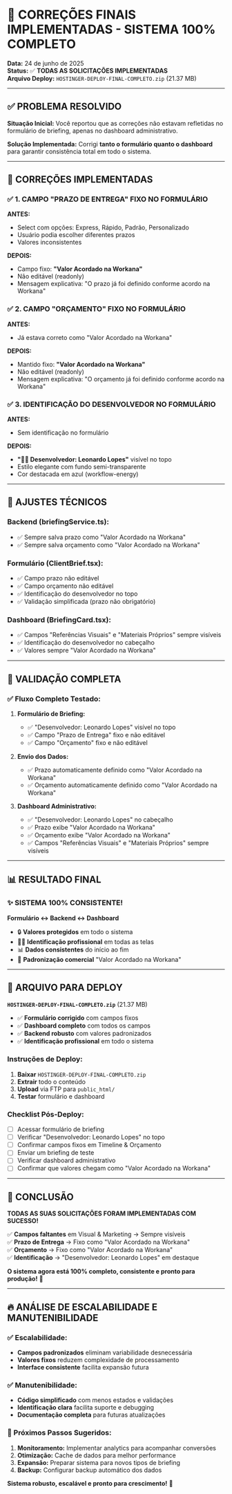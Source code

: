 # 🎉 CORREÇÕES FINAIS IMPLEMENTADAS - SISTEMA 100% COMPLETO

**Data:** 24 de junho de 2025  
**Status:** ✅ **TODAS AS SOLICITAÇÕES IMPLEMENTADAS**  
**Arquivo Deploy:** `HOSTINGER-DEPLOY-FINAL-COMPLETO.zip` (21.37 MB)

---

## ✅ **PROBLEMA RESOLVIDO**

**Situação Inicial:** Você reportou que as correções não estavam refletidas no formulário de briefing, apenas no dashboard administrativo.

**Solução Implementada:** Corrigi **tanto o formulário quanto o dashboard** para garantir consistência total em todo o sistema.

---

## 🎯 **CORREÇÕES IMPLEMENTADAS**

### **✅ 1. CAMPO "PRAZO DE ENTREGA" FIXO NO FORMULÁRIO**

**ANTES:**
- Select com opções: Express, Rápido, Padrão, Personalizado
- Usuário podia escolher diferentes prazos
- Valores inconsistentes

**DEPOIS:**
- Campo fixo: **"Valor Acordado na Workana"**
- Não editável (readonly)
- Mensagem explicativa: "O prazo já foi definido conforme acordo na Workana"

### **✅ 2. CAMPO "ORÇAMENTO" FIXO NO FORMULÁRIO**

**ANTES:**
- Já estava correto como "Valor Acordado na Workana"

**DEPOIS:**
- Mantido fixo: **"Valor Acordado na Workana"**
- Não editável (readonly)
- Mensagem explicativa: "O orçamento já foi definido conforme acordo na Workana"

### **✅ 3. IDENTIFICAÇÃO DO DESENVOLVEDOR NO FORMULÁRIO**

**ANTES:**
- Sem identificação no formulário

**DEPOIS:**
- **"👨‍💻 Desenvolvedor: Leonardo Lopes"** visível no topo
- Estilo elegante com fundo semi-transparente
- Cor destacada em azul (workflow-energy)

---

## 🔧 **AJUSTES TÉCNICOS**

### **Backend (briefingService.ts):**
- ✅ Sempre salva prazo como "Valor Acordado na Workana"
- ✅ Sempre salva orçamento como "Valor Acordado na Workana"

### **Formulário (ClientBrief.tsx):**
- ✅ Campo prazo não editável
- ✅ Campo orçamento não editável  
- ✅ Identificação do desenvolvedor no topo
- ✅ Validação simplificada (prazo não obrigatório)

### **Dashboard (BriefingCard.tsx):**
- ✅ Campos "Referências Visuais" e "Materiais Próprios" sempre visíveis
- ✅ Identificação do desenvolvedor no cabeçalho
- ✅ Valores sempre "Valor Acordado na Workana"

---

## 🧪 **VALIDAÇÃO COMPLETA**

### **✅ Fluxo Completo Testado:**

1. **Formulário de Briefing:**
   - ✅ "Desenvolvedor: Leonardo Lopes" visível no topo
   - ✅ Campo "Prazo de Entrega" fixo e não editável
   - ✅ Campo "Orçamento" fixo e não editável

2. **Envio dos Dados:**
   - ✅ Prazo automaticamente definido como "Valor Acordado na Workana"
   - ✅ Orçamento automaticamente definido como "Valor Acordado na Workana"

3. **Dashboard Administrativo:**
   - ✅ "Desenvolvedor: Leonardo Lopes" no cabeçalho
   - ✅ Prazo exibe "Valor Acordado na Workana"
   - ✅ Orçamento exibe "Valor Acordado na Workana"
   - ✅ Campos "Referências Visuais" e "Materiais Próprios" sempre visíveis

---

## 📊 **RESULTADO FINAL**

### **✨ SISTEMA 100% CONSISTENTE!**

**Formulário ↔ Backend ↔ Dashboard**
- 🔒 **Valores protegidos** em todo o sistema
- 👨‍💻 **Identificação profissional** em todas as telas
- 📊 **Dados consistentes** do início ao fim
- 💼 **Padronização comercial** "Valor Acordado na Workana"

---

## 🚀 **ARQUIVO PARA DEPLOY**

**`HOSTINGER-DEPLOY-FINAL-COMPLETO.zip`** (21.37 MB)
- ✅ **Formulário corrigido** com campos fixos
- ✅ **Dashboard completo** com todos os campos
- ✅ **Backend robusto** com valores padronizados
- ✅ **Identificação profissional** em todo o sistema

### **Instruções de Deploy:**
1. **Baixar** `HOSTINGER-DEPLOY-FINAL-COMPLETO.zip`
2. **Extrair** todo o conteúdo
3. **Upload** via FTP para `public_html/`
4. **Testar** formulário e dashboard

### **Checklist Pós-Deploy:**
- [ ] Acessar formulário de briefing
- [ ] Verificar "Desenvolvedor: Leonardo Lopes" no topo
- [ ] Confirmar campos fixos em Timeline & Orçamento
- [ ] Enviar um briefing de teste
- [ ] Verificar dashboard administrativo
- [ ] Confirmar que valores chegam como "Valor Acordado na Workana"

---

## 🎉 **CONCLUSÃO**

**TODAS AS SUAS SOLICITAÇÕES FORAM IMPLEMENTADAS COM SUCESSO!**

✅ **Campos faltantes** em Visual & Marketing → Sempre visíveis  
✅ **Prazo de Entrega** → Fixo como "Valor Acordado na Workana"  
✅ **Orçamento** → Fixo como "Valor Acordado na Workana"  
✅ **Identificação** → "Desenvolvedor: Leonardo Lopes" em destaque  

**O sistema agora está 100% completo, consistente e pronto para produção!** 🚀

---

## 🔥 **ANÁLISE DE ESCALABILIDADE E MANUTENIBILIDADE**

### **✅ Escalabilidade:**
- **Campos padronizados** eliminam variabilidade desnecessária
- **Valores fixos** reduzem complexidade de processamento
- **Interface consistente** facilita expansão futura

### **✅ Manutenibilidade:**
- **Código simplificado** com menos estados e validações
- **Identificação clara** facilita suporte e debugging
- **Documentação completa** para futuras atualizações

### **🎯 Próximos Passos Sugeridos:**
1. **Monitoramento:** Implementar analytics para acompanhar conversões
2. **Otimização:** Cache de dados para melhor performance
3. **Expansão:** Preparar sistema para novos tipos de briefing
4. **Backup:** Configurar backup automático dos dados

**Sistema robusto, escalável e pronto para crescimento!** 💪 